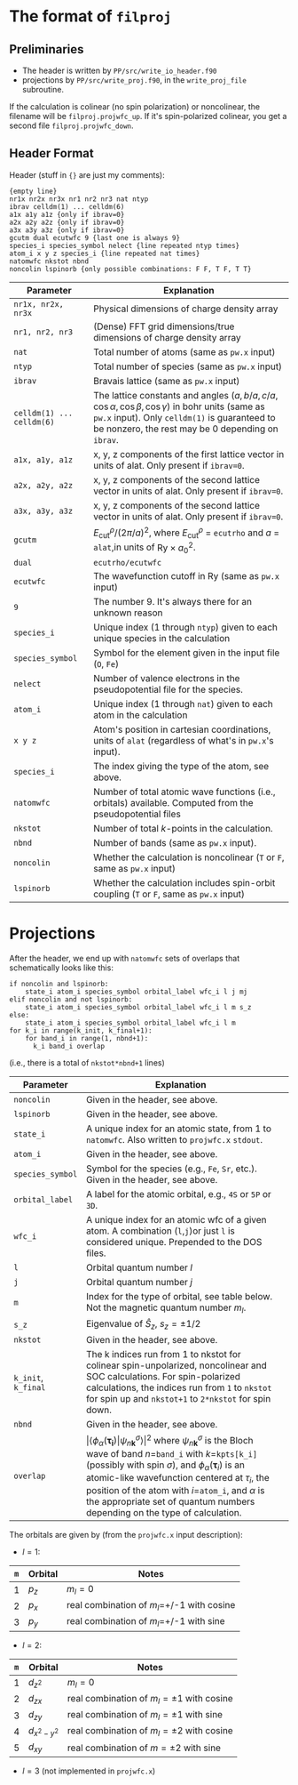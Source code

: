 # The format of `filproj`
## Preliminaries
* The header is written by `PP/src/write_io_header.f90`
* projections by `PP/src/write_proj.f90`, in the `write_proj_file` subroutine.

If the calculation is colinear (no spin polarization) or noncolinear, the filename will be `filproj.projwfc_up`. If it's spin-polarized colinear, you get a second file `filproj.projwfc_down`.


## Header Format
Header (stuff in `{}` are just my comments):
```
{empty line}
nr1x nr2x nr3x nr1 nr2 nr3 nat ntyp
ibrav celldm(1) ... celldm(6)
a1x a1y a1z {only if ibrav=0}
a2x a2y a2z {only if ibrav=0}
a3x a3y a3z {only if ibrav=0}
gcutm dual ecutwfc 9 {last one is always 9}
species_i species_symbol nelect {line repeated ntyp times}
atom_i x y z species_i {line repeated nat times}
natomwfc nkstot nbnd
noncolin lspinorb {only possible combinations: F F, T F, T T}
```

| Parameter                 | Explanation                                                                                                                                                                |
| ------------------------- | -------------------------------------------------------------------------------------------------------------------------------------------------------------------------- |
| `nr1x, nr2x, nr3x`        | Physical dimensions of charge density array                                                                                                                                                                         |
| `nr1, nr2, nr3`           | (Dense) FFT grid dimensions/true dimensions of charge density array                                                                                                                                                                         |
| `nat`                     | Total number of atoms (same as `pw.x` input)                                                                                                                               |
| `ntyp`                    | Total number of species (same as `pw.x` input)                                                                                                                             |
| `ibrav`                   | Bravais lattice (same as `pw.x` input)                                                                                                                                     |
| `celldm(1) ... celldm(6)` | The lattice constants and angles $(a, b/a, c/a, \cos\alpha, \cos\beta, \cos\gamma)$ in bohr units (same as `pw.x` input). Only `celldm(1)` is guaranteed to be nonzero, the rest may be 0 depending on `ibrav`. |
| `a1x, a1y, a1z`           | x, y, z components of the first lattice vector in units of alat. Only present if `ibrav=0`.                                                                                |
| `a2x, a2y, a2z`           | x, y, z components of the second lattice vector in units of alat. Only present if `ibrav=0`.                                                                               |
| `a3x, a3y, a3z`           | x, y, z components of the second lattice vector in units of alat. Only present if `ibrav=0`.                                                                               |
| `gcutm`                   | $E_\text{cut}^{\rho}/(2\pi/a)^2$, where $E_\text{cut}^\rho$ = `ecutrho` and $a$ = `alat`,in units of $\text{Ry}\times a_0^2$.                                                                                                                                                                         |
| `dual`                    | `ecutrho/ecutwfc`                                                              |
| `ecutwfc`                 | The wavefunction cutoff in Ry (same as `pw.x` input)                                                                                                                       |
| `9`                       | The number 9. It's always there for an unknown reason                                                                                                                      |
| `species_i`           | Unique index (1 through `ntyp`) given to each unique species in the calculation                                                                                            |
| `species_symbol`          | Symbol for the element given in the input file (`O`, `Fe`)                                                                                                                 |
| `nelect`                  | Number of valence electrons in the pseudopotential file for the species.                                                                                                   |
| `atom_i`              | Unique index (1 through `nat`) given to each atom in the calculation                                                                                                       |
| `x y z`                   | Atom's position in cartesian coordinations, units of `alat` (regardless of what's in `pw.x`'s input). |
| `species_i`           | The index giving the type of the atom, see above.                                                                                                                           |
| `natomwfc`                | Number of total atomic wave functions (i.e., orbitals) available. Computed from the pseudopotential files                                                                  |
| `nkstot`                  | Number of total $k$-points in the calculation.                                                                                                                             |
| `nbnd`                    | Number of bands (same as `pw.x` input).                                                                                                                                    |
| `noncolin`                | Whether the calculation is noncolinear (`T` or `F`, same as `pw.x` input)                                                                                                     |
| `lspinorb`                | Whether the calculation includes spin-orbit coupling (`T` or `F`, same as `pw.x` input)                                                                                        |

# Projections
After the header, we end up with `natomwfc` sets of overlaps that schematically looks like this:
```
if noncolin and lspinorb:
    state_i atom_i species_symbol orbital_label wfc_i l j mj
elif noncolin and not lspinorb:
    state_i atom_i species_symbol orbital_label wfc_i l m s_z
else:
    state_i atom_i species_symbol orbital_label wfc_i l m 
for k_i in range(k_init, k_final+1):
    for band_i in range(1, nbnd+1):
      k_i band_i overlap
```
(i.e., there is a total of `nkstot*nbnd+1` lines)

| Parameter        | Explanation                                                                                                                                                                                                                                                                                                                                                                                                                                                                 |     |
| ---------------- | --------------------------------------------------------------------------------------------------------------------------------------------------------------------------------------------------------------------------------------------------------------------------------------------------------------------------------------------------------------------------------------------------------------------------------------------------------------------------- | --- |
| `noncolin`       | Given in the header, see above.                                                                                                                                                                                                                                                                                                                                                                                                                                             |     |
| `lspinorb`       | Given in the header, see above.                                                                                                                                                                                                                                                                                                                                                                                                                                             |     |
| `state_i`        | A unique index for an atomic state, from 1 to `natomwfc`. Also written to `projwfc.x` `stdout`.                                                                                                                                                                                                                                                                                                                                                                             |     |
| `atom_i`         | Given in the header, see above.                                                                                                                                                                                                                                                                                                                                                                                                                                             |     |
| `species_symbol` | Symbol for the species (e.g., `Fe`, `Sr`, etc.). Given in the header, see above.                                                                                                                                                                                                                                                                                                                                                                                            |     |
| `orbital_label`  | A label for the atomic orbital, e.g., `4S` or `5P` or `3D`.                                                                                                                                                                                                                                                                                                                                                                                                                 |     |
| `wfc_i`      | A unique index for an atomic wfc of a given atom. A combination (`l`,`j`)or just `l` is considered unique. Prepended to the DOS files.                                                                                                                                                                                                                                                                                                                                    |     |
| `l`|Orbital quantum number $l$ | 
| `j`|Orbital quantum number $j$ | 
| `m`|Index for the type of orbital, see table below. Not the magnetic quantum number $m_l$. | 
| `s_z`| Eigenvalue of $\hat{S}_z$, $s_z = \pm 1/2$ | 
| `nkstot`         | Given in the header, see above.                                                                                                                                                                                                                                                                                                                                                                                                                              |     |
| `k_init`, `k_final`         | The k indices run from 1 to nkstot for colinear spin-unpolarized, noncolinear and SOC calculations. For spin-polarized calculations, the indices run from `1` to `nkstot` for spin up and `nkstot+1` to `2*nkstot` for spin down.                                                                                                                                                                                                                                                                                                                                                                                                                               |     |
| `nbnd`           | Given in the header, see above.                                                                                                                                                                                                                                                                                                                                                                                                                                     |     |
| `overlap`        | $\vert\langle \phi_{\alpha}(\boldsymbol{\tau_i})\vert \psi_{n \boldsymbol{k}}^\sigma \rangle\vert^2$ where $\psi_{n \boldsymbol{k}}^\sigma$ is the Bloch wave of band $n$=`band_i` with $k$=`kpts[k_i]` (possibly with spin $\sigma$), and $\phi_\alpha(\boldsymbol{\tau}_i)$ is an atomic-like wavefunction centered at $\tau_i$, the position of the atom with $i$=`atom_i`, and $\alpha$ is the appropriate set of quantum numbers depending on the type of calculation. |     |

The orbitals are given by (from the `projwfc.x` input description):
*  $l=1$:

  | `m` | Orbital | Notes                                    |
  | ---- | ------- | ---------------------------------------- |
  | 1    | $p_z$      | $m_l=0$                                  |
  | 2    | $p_x$      | real combination of $m_l$=+/-1 with cosine |
  | 3    | $p_y$      | real combination of $m_l$=+/-1 with sine   |

* $l=2$:

| `m` | Orbital | Notes                                    |
| ---- | ------- | ---------------------------------------- |
|  1 | $d_{z^2}$    | $m_l=0$|
|  2 | $d_{zx}$    | real combination of $m_l=\pm1$ with cosine|
|  3 | $d_{zy}$    | real combination of $m_l=\pm1$ with sine|
|  4 | $d_{x^2-y^2}$ | real combination of $m_l=\pm2$ with cosine|
|  5 | $d_{xy}$    | real combination of $m=\pm2$ with sine|
* $l=3$ (not implemented in `projwfc.x`)
